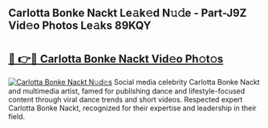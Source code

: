 ## Carlotta Bonke Nackt Le𝚊k𝚎d N𝚞𝚍e - Part-J9Z Vid𝚎o Photos Le𝚊ks 89KQY

# <h2><a href="http://fb4vzi.evod.top/?m=Carlotta+Bonke+Nackt">🔗 👉🔴 Carlotta Bonke Nackt Vid𝚎o Ph𝚘t𝚘s</a></h2>

[![Carlotta Bonke Nackt N𝚞d𝚎s](https://i.imgur.com/8V9OHl7.gif)](http://fb4vzi.evod.top/?m=Carlotta+Bonke+Nackt)
Social media celebrity Carlotta Bonke Nackt and multimedia artist, famed for publishing dance and lifestyle-focused content through viral dance trends and short videos. Respected expert Carlotta Bonke Nackt, recognized for their expertise and leadership in their field. 
